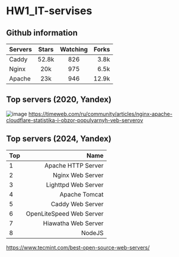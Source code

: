 # HW1_IT-servises
## Github information
Servers | Stars | Watching | Forks 
:---- | :-----: | :--------: | -----:
Caddy | 52.8k | 826 | 3.8k |
Nginx | 20k | 975 | 6.5k |
Apache | 23k | 946 | 12.9k |

## Top servers (2020, Yandex)
![image](https://github.com/valeevartur/HW1_IT-servises/assets/163173033/60129d87-e107-4af1-a365-c20467a8aa71)
https://timeweb.com/ru/community/articles/nginx-apache-cloudflare-statistika-i-obzor-populyarnyh-veb-serverov
## Top servers (2024, Yandex)
Top | Name
:--- | ----:
1 | Apache HTTP Server |
2 | Nginx Web Server |
3 | Lighttpd Web Server |
4 | Apache Tomcat |
5 | Caddy Web Server |
6 | OpenLiteSpeed Web Server |
7 | Hiawatha Web Server |
8 | NodeJS |

https://www.tecmint.com/best-open-source-web-servers/
